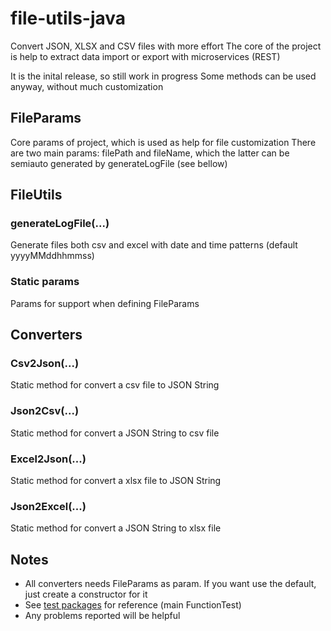 # file-utils-java
Convert JSON, XLSX and CSV files with more effort
The core of the project is help to extract data import or export with microservices (REST)

It is the inital release, so still work in progress
Some methods can be used anyway, without much customization

## FileParams
Core params of project, which is used as help for file customization
There are two main params: filePath and fileName, which the latter can be semiauto generated by generateLogFile (see bellow)

## FileUtils
### generateLogFile(...)
Generate files both csv and excel with date and time patterns (default yyyyMMddhhmmss)
### Static params
Params for support when defining FileParams

## Converters
### Csv2Json(...)
Static method for convert a csv file to JSON String
### Json2Csv(...)
Static method for convert a JSON String to csv file
### Excel2Json(...)
Static method for convert a xlsx file to JSON String
### Json2Excel(...)
Static method for convert a JSON String to xlsx file

## Notes
- All converters needs FileParams as param. If you want use the default, just create a constructor for it
- See [test packages](src/test/java) for reference (main FunctionTest)
- Any problems reported will be helpful
